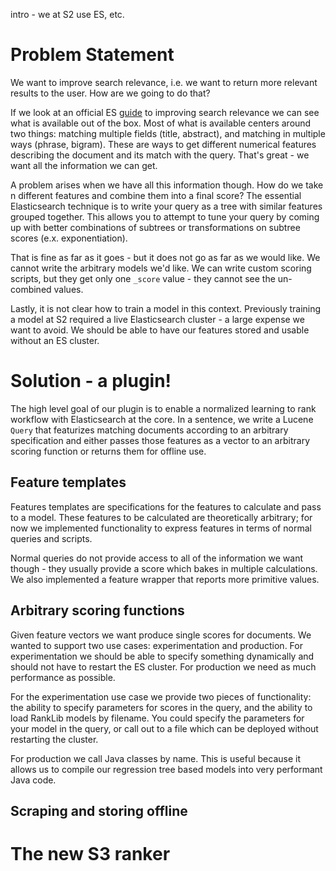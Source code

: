 intro - we at S2 use ES, etc.

# Problem Statement

We want to improve search relevance, i.e. we want to return more relevant
results to the user. How are we going to do that?

If we look at an official
ES
[guide](https://www.elastic.co/guide/en/elasticsearch/guide/current/controlling-relevance.html) to
improving search relevance we can see what is available out of the box. Most of
what is available centers around two things: matching multiple fields (title,
abstract), and matching in multiple ways (phrase, bigram). These are ways to get
different numerical features describing the document and its match with the
query. That's great - we want all the information we can get.

A problem arises when we have all this information though. How do we take n
different features and combine them into a final score? The essential
Elasticsearch technique is to write your query as a tree with similar features
grouped together. This allows you to attempt to tune your query by coming up
with better combinations of subtrees or transformations on subtree scores
(e.x. exponentiation). 

<!-- An example ES query -->

That is fine as far as it goes - but it does not go as far as we would like. We
cannot write the arbitrary models we'd like. We can write custom scoring
scripts, but they get only one `_score` value - they cannot see the un-combined
values. <!-- Call out to the values in the example that you cannot see -->

Lastly, it is not clear how to train a model in this context. Previously
training a model at S2 required a live Elasticsearch cluster - a large expense
we want to avoid. We should be able to have our features stored and usable
without an ES cluster. <!-- I probably want to be clearer in this paragraph if
there is space -->

# Solution - a plugin!

The high level goal of our plugin is to enable a normalized learning to rank
workflow with Elasticsearch at the core. In a sentence, we write a Lucene
`Query` that featurizes matching documents according to an arbitrary
specification and either passes those features as a vector to an arbitrary scoring
function or returns them for offline use.

## Feature templates

Features templates are specifications for the features to calculate and pass to
a model. These features to be calculated are theoretically arbitrary; for now we
implemented functionality to express features in terms of normal queries and
scripts.

<!-- An example feature template using a normal query-->

Normal queries do not provide access to all of the information we want though -
they usually provide a score which bakes in multiple calculations. We also
implemented a feature wrapper that reports more primitive values.

<!-- An example feature template using a finer query -->

<!-- The result from that (explicates what the more primitive values are) -->

## Arbitrary scoring functions

Given feature vectors we want produce single scores for documents. We wanted to
support two use cases: experimentation and production. For experimentation we
should be able to specify something dynamically and should not have to restart
the ES cluster. For production we need as much performance as possible.

For the experimentation use case we provide two pieces of functionality: the
ability to specify parameters for scores in the query, and the ability to load
RankLib models by filename. You could specify the parameters for your model in
the query, or call out to a file which can be deployed without restarting the
cluster.

For production we call Java classes by name. This is useful because it allows us
to compile our regression tree based models into very performant Java code.

<!-- Include a note about the compiled LambdaMART? -->
<!-- A note about reranking? -->

## Scraping and storing offline



# The new S3 ranker


